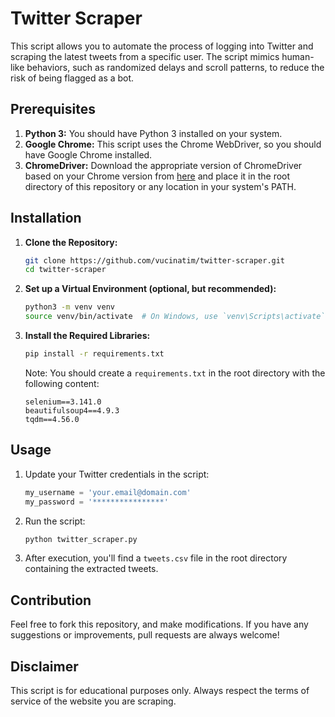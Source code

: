 # Twitter Scraper

This script allows you to automate the process of logging into Twitter and scraping the latest tweets from a specific user. The script mimics human-like behaviors, such as randomized delays and scroll patterns, to reduce the risk of being flagged as a bot.

## Prerequisites

1. **Python 3:** You should have Python 3 installed on your system.
2. **Google Chrome:** This script uses the Chrome WebDriver, so you should have Google Chrome installed.
3. **ChromeDriver:** Download the appropriate version of ChromeDriver based on your Chrome version from [here](https://sites.google.com/a/chromium.org/chromedriver/downloads) and place it in the root directory of this repository or any location in your system's PATH.

## Installation

1. **Clone the Repository:**

   ```bash
   git clone https://github.com/vucinatim/twitter-scraper.git
   cd twitter-scraper
   ```

2. **Set up a Virtual Environment (optional, but recommended):**

   ```bash
   python3 -m venv venv
   source venv/bin/activate  # On Windows, use `venv\Scripts\activate`
   ```

3. **Install the Required Libraries:**

   ```bash
   pip install -r requirements.txt
   ```

   Note: You should create a `requirements.txt` in the root directory with the following content:

   ```
   selenium==3.141.0
   beautifulsoup4==4.9.3
   tqdm==4.56.0
   ```

## Usage

1. Update your Twitter credentials in the script:

   ```python
   my_username = 'your.email@domain.com'
   my_password = '****************'
   ```

2. Run the script:

   ```bash
   python twitter_scraper.py
   ```

3. After execution, you'll find a `tweets.csv` file in the root directory containing the extracted tweets.

## Contribution

Feel free to fork this repository, and make modifications. If you have any suggestions or improvements, pull requests are always welcome!

## Disclaimer

This script is for educational purposes only. Always respect the terms of service of the website you are scraping.

